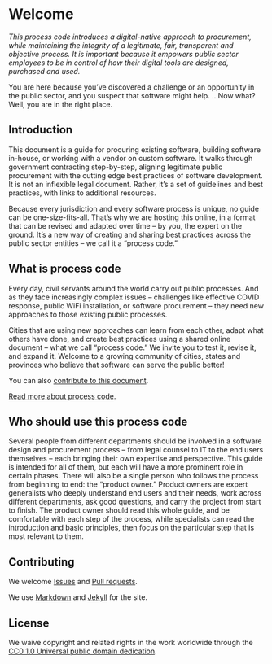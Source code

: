 # Welcome

*This process code introduces a digital-native approach to procurement, while maintaining the integrity of a legitimate, fair, transparent and objective process.
It is important because it empowers public sector employees to be in control of how their digital tools are designed, purchased and used.*

You are here because you’ve discovered a challenge or an opportunity in the public sector, and you suspect that software might help.
…Now what?
Well, you are in the right place.

## Introduction

This document is a guide for procuring existing software, building software in-house, or working with a vendor on custom software.
It walks through government contracting step-by-step, aligning legitimate public procurement with the cutting edge best practices of software development.
It is not an inflexible legal document.
Rather, it’s a set of guidelines and best practices, with links to additional resources.

Because every jurisdiction and every software process is unique, no guide can be one-size-fits-all.
That’s why we are hosting this online, in a format that can be revised and adapted over time – by you, the expert on the ground.
It’s a new way of creating and sharing best practices across the public sector entities – we call it a “process code.”

## What is process code

Every day, civil servants around the world carry out public processes.
And as they face increasingly complex issues – challenges like effective COVID response, public WiFi installation, or software procurement – they need new approaches to those existing public processes.

Cities that are using new approaches can learn from each other, adapt what others have done, and create best practices using a shared online document – what we call “process code.” We invite you to test it, revise it, and expand it.
Welcome to a growing community of cities, states and provinces who believe that software can serve the public better!

You can also [contribute to this document](https://github.com/publiccodenet/process-code-software-procurement-new).

[Read more about process code](https://docs.google.com/document/d/1Z99h2oLcKuHVmXVfGxfakREOvu5u33sdhePDYGoK1SQ/edit).

## Who should use this process code

Several people from different departments should be involved in a software design and procurement process – from legal counsel to IT to the end users themselves – each bringing their own expertise and perspective.
This guide is intended for all of them, but each will have a more prominent role in certain phases.
There will also be a single person who follows the process from beginning to end: the “product owner.” Product owners are expert generalists who deeply understand end users and their needs, work across different departments, ask good questions, and carry the project from start to finish.
The product owner should read this whole guide, and be comfortable with each step of the process, while specialists can read the introduction and basic principles, then focus on the particular step that is most relevant to them.

## Contributing

We welcome [Issues](https://github.com/publiccodenet/process-code-software-procurement-new/issues) and [Pull requests](https://github.com/publiccodenet/process-code-software-procurement-new/pulls).

We use [Markdown](https://docs.github.com/en/get-started/writing-on-github) and [Jekyll](https://github.com/jekyll/jekyll) for the site.

## License

We waive copyright and related rights in the work worldwide through the [CC0 1.0 Universal public domain dedication](https://creativecommons.org/publicdomain/zero/1.0/).
